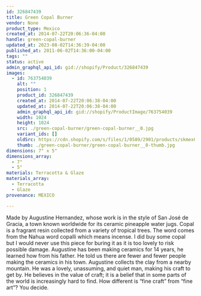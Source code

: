 ```yaml
---
id: 326847439
title: Green Copal Burner
vendor: None
product_type: Mexico
created_at: 2014-07-22T20:06:36-04:00
handle: green-copal-burner
updated_at: 2023-08-02T14:36:39-04:00
published_at: 2011-06-02T14:36:00-04:00
tags: ""
status: active
admin_graphql_api_id: gid://shopify/Product/326847439
images:
  - id: 763754039
    alt: ""
    position: 1
    product_id: 326847439
    created_at: 2014-07-22T20:06:38-04:00
    updated_at: 2014-07-22T20:06:38-04:00
    admin_graphql_api_id: gid://shopify/ProductImage/763754039
    width: 1024
    height: 1024
    src: ./green-copal-burner/green-copal-burner__0.jpg
    variant_ids: []
    oldSrc: https://cdn.shopify.com/s/files/1/0589/2901/products/skmex0061.tif.jpeg?v=1406073998
    thumb: ./green-copal-burner/green-copal-burner__0-thumb.jpg
dimensions: 7" x 5"
dimensions_array:
  - 7"
  - 5"
materials: Terracotta & Glaze
materials_array:
  - Terracotta
  - Glaze
provenance: MEXICO

---
```


Made by Augustine Hernandez, whose work is in the style of San José de Gracia, a town known worldwide for its ceramic pineapple water jugs. Copal is a fragrant resin collected from a variety of tropical trees. The word comes from the Nahua word copalli which means incense. I did buy some copal but I would never use this piece for buring it as it is too lovely to risk possible damage. Augustine has been making ceramics for 14 years, he learned how from his father. He told us there are fewer and fewer people making the ceramics in his town. Augustine collects the clay from a nearby mountain. He was a lovely, unassuming, and quiet man, making his craft to get by. He believes in the value of craft; it is a belief that in some parts of the world is increasingly hard to find. How different is “fine craft” from “fine art”? You decide.